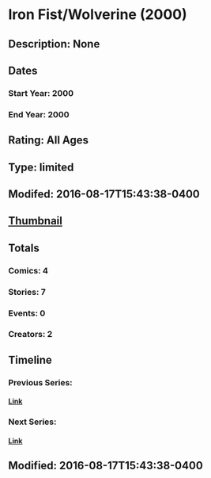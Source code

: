 # Iron Fist/Wolverine (2000)
## Description: None
## Dates
### Start Year: 2000
### End Year: 2000
## Rating: All Ages
## Type: limited
## Modifed: 2016-08-17T15:43:38-0400
## [Thumbnail](http://i.annihil.us/u/prod/marvel/i/mg/5/b0/57b4be33b0333.jpg)
## Totals
### Comics: 4
### Stories: 7
### Events: 0
### Creators: 2
## Timeline
### Previous Series: 
#### [Link]()
### Next Series: 
#### [Link]()
## Modified: 2016-08-17T15:43:38-0400